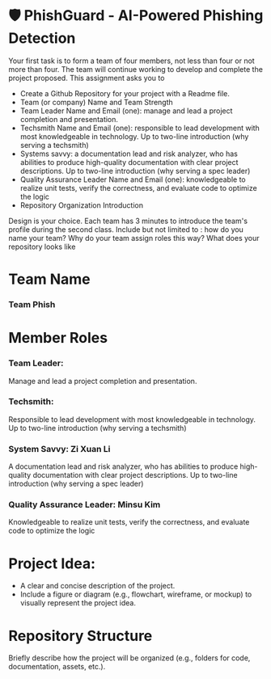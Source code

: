 # 🛡 PhishGuard - AI-Powered Phishing Detection


Your first task is to form a team of four members, not less than four or not more than four. The team will continue working to develop and complete the project proposed.
This assignment asks you to
- Create a Github Repository for your project with a Readme file.
- Team (or company) Name and Team Strength
- Team Leader Name and Email (one): manage and lead a project completion and presentation.
- Techsmith Name and Email (one): responsible to lead development with most knowledgeable in technology. Up to two-line introduction (why serving a techsmith)
- Systems savvy: a documentation lead and risk analyzer, who has abilities to produce high-quality documentation with clear project descriptions. Up to two-line introduction (why serving a spec leader)
- Quality Assurance Leader Name and Email (one): knowledgeable to realize unit tests, verify the correctness, and evaluate code to optimize the logic
- Repository Organization Introduction

Design is your choice. Each team has 3 minutes to introduce the team's profile during the second class.
Include but not limited to : how do you name your team? Why do your team assign roles this way? What does your repository looks like

# Team Name
### Team Phish

# Member Roles
### Team Leader:
  Manage and lead a project completion and presentation.
### Techsmith:
  Responsible to lead development with most knowledgeable in technology. Up to two-line introduction (why serving a techsmith)
### System Savvy: Zi Xuan Li
  A documentation lead and risk analyzer, who has abilities to produce high-quality documentation with clear project descriptions. Up to two-line introduction (why serving a spec leader)
### Quality Assurance Leader: Minsu Kim
  Knowledgeable to realize unit tests, verify the correctness, and evaluate code to optimize the logic
# Project Idea:
- A clear and concise description of the project.
- Include a figure or diagram (e.g., flowchart, wireframe, or mockup) to visually represent the project idea.

# Repository Structure

Briefly describe how the project will be organized (e.g., folders for code, documentation, assets, etc.).
